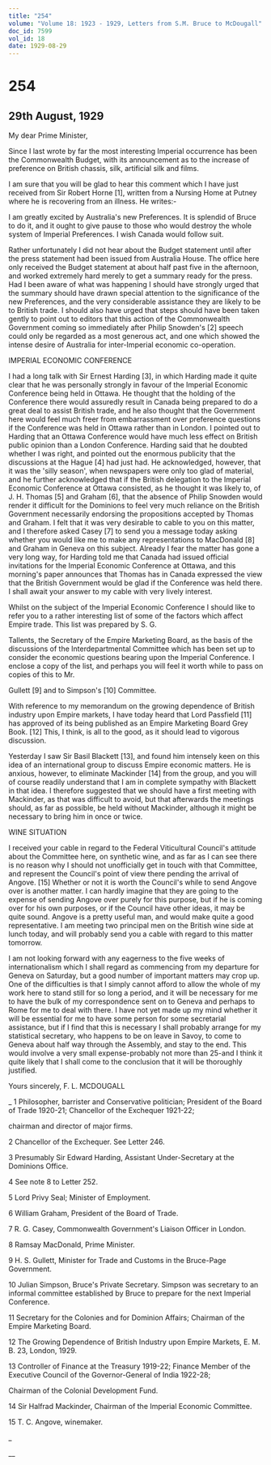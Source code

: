```yaml
---
title: "254"
volume: "Volume 18: 1923 - 1929, Letters from S.M. Bruce to McDougall"
doc_id: 7599
vol_id: 18
date: 1929-08-29
---
```


# 254

## 29th August, 1929

My dear Prime Minister,

Since I last wrote by far the most interesting Imperial occurrence has been the Commonwealth Budget, with its announcement as to the increase of preference on British chassis, silk, artificial silk and films.

I am sure that you will be glad to hear this comment which I have just received from Sir Robert Horne [1], written from a Nursing Home at Putney where he is recovering from an illness. He writes:-

I am greatly excited by Australia's new Preferences. It is splendid of Bruce to do it, and it ought to give pause to those who would destroy the whole system of Imperial Preferences. I wish Canada would follow suit.

Rather unfortunately I did not hear about the Budget statement until after the press statement had been issued from Australia House. The office here only received the Budget statement at about half past five in the afternoon, and worked extremely hard merely to get a summary ready for the press. Had I been aware of what was happening I should have strongly urged that the summary should have drawn special attention to the significance of the new Preferences, and the very considerable assistance they are likely to be to British trade. I should also have urged that steps should have been taken gently to point out to editors that this action of the Commonwealth Government coming so immediately after Philip Snowden's [2] speech could only be regarded as a most generous act, and one which showed the intense desire of Australia for inter-Imperial economic co-operation.

IMPERIAL ECONOMIC CONFERENCE

I had a long talk with Sir Ernest Harding [3], in which Harding made it quite clear that he was personally strongly in favour of the Imperial Economic Conference being held in Ottawa. He thought that the holding of the Conference there would assuredly result in Canada being prepared to do a great deal to assist British trade, and he also thought that the Government here would feel much freer from embarrassment over preference questions if the Conference was held in Ottawa rather than in London. I pointed out to Harding that an Ottawa Conference would have much less effect on British public opinion than a London Conference. Harding said that he doubted whether I was right, and pointed out the enormous publicity that the discussions at the Hague [4] had just had. He acknowledged, however, that it was the 'silly season', when newspapers were only too glad of material, and he further acknowledged that if the British delegation to the Imperial Economic Conference at Ottawa consisted, as he thought it was likely to, of J. H. Thomas [5] and Graham [6], that the absence of Philip Snowden would render it difficult for the Dominions to feel very much reliance on the British Government necessarily endorsing the propositions accepted by Thomas and Graham. I felt that it was very desirable to cable to you on this matter, and I therefore asked Casey [7] to send you a message today asking whether you would like me to make any representations to MacDonald [8] and Graham in Geneva on this subject. Already I fear the matter has gone a very long way, for Harding told me that Canada had issued official invitations for the Imperial Economic Conference at Ottawa, and this morning's paper announces that Thomas has in Canada expressed the view that the British Government would be glad if the Conference was held there. I shall await your answer to my cable with very lively interest.

Whilst on the subject of the Imperial Economic Conference I should like to refer you to a rather interesting list of some of the factors which affect Empire trade. This list was prepared by S. G.

Tallents, the Secretary of the Empire Marketing Board, as the basis of the discussions of the Interdepartmental Committee which has been set up to consider the economic questions bearing upon the Imperial Conference. I enclose a copy of the list, and perhaps you will feel it worth while to pass on copies of this to Mr.

Gullett [9] and to Simpson's [10] Committee.

With reference to my memorandum on the growing dependence of British industry upon Empire markets, I have today heard that Lord Passfield [11] has approved of its being published as an Empire Marketing Board Grey Book. [12] This, I think, is all to the good, as it should lead to vigorous discussion.

Yesterday I saw Sir Basil Blackett [13], and found him intensely keen on this idea of an international group to discuss Empire economic matters. He is anxious, however, to eliminate Mackinder [14] from the group, and you will of course readily understand that I am in complete sympathy with Blackett in that idea. I therefore suggested that we should have a first meeting with Mackinder, as that was difficult to avoid, but that afterwards the meetings should, as far as possible, be held without Mackinder, although it might be necessary to bring him in once or twice.

WINE SITUATION

I received your cable in regard to the Federal Viticultural Council's attitude about the Committee here, on synthetic wine, and as far as I can see there is no reason why I should not unofficially get in touch with that Committee, and represent the Council's point of view there pending the arrival of Angove. [15] Whether or not it is worth the Council's while to send Angove over is another matter. I can hardly imagine that they are going to the expense of sending Angove over purely for this purpose, but if he is coming over for his own purposes, or if the Council have other ideas, it may be quite sound. Angove is a pretty useful man, and would make quite a good representative. I am meeting two principal men on the British wine side at lunch today, and will probably send you a cable with regard to this matter tomorrow.

I am not looking forward with any eagerness to the five weeks of internationalism which I shall regard as commencing from my departure for Geneva on Saturday, but a good number of important matters may crop up. One of the difficulties is that I simply cannot afford to allow the whole of my work here to stand still for so long a period, and it will be necessary for me to have the bulk of my correspondence sent on to Geneva and perhaps to Rome for me to deal with there. I have not yet made up my mind whether it will be essential for me to have some person for some secretarial assistance, but if I find that this is necessary I shall probably arrange for my statistical secretary, who happens to be on leave in Savoy, to come to Geneva about half way through the Assembly, and stay to the end. This would involve a very small expense-probably not more than 25-and I think it quite likely that I shall come to the conclusion that it will be thoroughly justified.

Yours sincerely, F. L. MCDOUGALL 

_ 1 Philosopher, barrister and Conservative politician; President of the Board of Trade 1920-21; Chancellor of the Exchequer 1921-22;

chairman and director of major firms.

2 Chancellor of the Exchequer. See Letter 246.

3 Presumably Sir Edward Harding, Assistant Under-Secretary at the Dominions Office.

4 See note 8 to Letter 252.

5 Lord Privy Seal; Minister of Employment.

6 William Graham, President of the Board of Trade.

7 R. G. Casey, Commonwealth Government's Liaison Officer in London.

8 Ramsay MacDonald, Prime Minister.

9 H. S. Gullett, Minister for Trade and Customs in the Bruce-Page Government.

10 Julian Simpson, Bruce's Private Secretary. Simpson was secretary to an informal committee established by Bruce to prepare for the next Imperial Conference.

11 Secretary for the Colonies and for Dominion Affairs; Chairman of the Empire Marketing Board.

12 The Growing Dependence of British Industry upon Empire Markets, E. M. B. 23, London, 1929.

13 Controller of Finance at the Treasury 1919-22; Finance Member of the Executive Council of the Governor-General of India 1922-28;

Chairman of the Colonial Development Fund.

14 Sir Halfrad Mackinder, Chairman of the Imperial Economic Committee.

15 T. C. Angove, winemaker.

_

__
